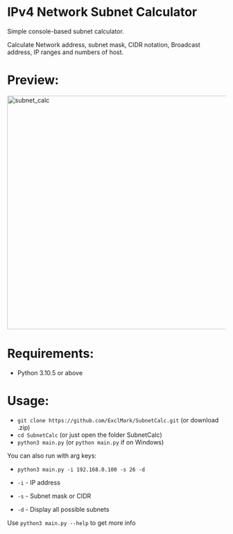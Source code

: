 # IPv4 Network Subnet Calculator
Simple console-based subnet calculator.

Calculate Network address, subnet mask, CIDR notation, Broadcast address, IP ranges and numbers of host.

# Preview:
<img width="539" alt="subnet_calc" src="https://github.com/ExclMark/SubnetCalc/assets/43936063/03d2ade9-7d64-41a7-82c5-fa317a284e2c">

# Requirements:
- Python 3.10.5 or above

# Usage:
- `git clone https://github.com/ExclMark/SubnetCalc.git` (or download .zip)
- `cd SubnetCalc` (or just open the folder SubnetCalc)
- `python3 main.py` (or `python main.py` if on Windows)

You can also run with arg keys:
- `python3 main.py -i 192.168.0.100 -s 26 -d`
  
- `-i` - IP address
- `-s` - Subnet mask or CIDR
- `-d` - Display all possible subnets

Use `python3 main.py --help` to get more info
